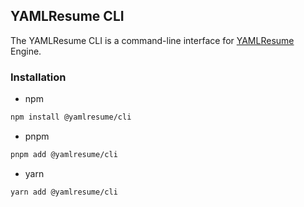 ## YAMLResume CLI

The YAMLResume CLI is a command-line interface for
[YAMLResume](https://yamlresume.dev) Engine.

### Installation

- npm

```bash
npm install @yamlresume/cli
```

- pnpm

```bash
pnpm add @yamlresume/cli
```

- yarn

```bash
yarn add @yamlresume/cli
```
